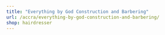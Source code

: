 ```yaml
---
title: "Everything by God Construction and Barbering"
url: /accra/everything-by-god-construction-and-barbering/
shop: hairdresser
---
```

